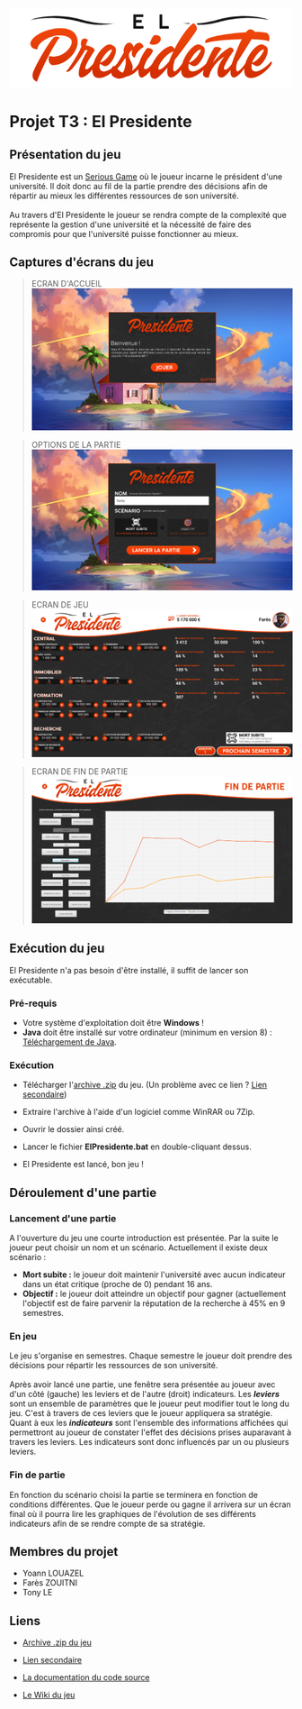 ![Logo](readme_images/logo.png)
# Projet T3 : El Presidente


## Présentation du jeu
El Presidente est un [Serious Game](https://fr.wikipedia.org/wiki/Jeu_s%C3%A9rieux) où le joueur incarne le
président d'une université. Il doit donc au fil de la partie prendre des décisions afin de répartir au mieux les différentes
ressources de son université.<br /><br /> Au travers d'El Presidente le joueur se rendra compte de la complexité que représente la gestion
d'une université et la nécessité de faire des compromis pour que l'université puisse fonctionner au mieux.

## Captures d'écrans du jeu
>ECRAN D'ACCUEIL
![Capture d'écran du jeu](readme_images/capture1.png)

>OPTIONS DE LA PARTIE
![Capture d'écran du jeu](readme_images/capture2.png)

>ECRAN DE JEU
![Capture d'écran du jeu](readme_images/capture3.png)

>ECRAN DE FIN DE PARTIE
![Capture d'écran du jeu](readme_images/capture4.png)


## Exécution du jeu
El Presidente n'a pas besoin d'être installé, il suffit de lancer son exécutable.
### Pré-requis
- Votre système d'exploitation doit être **Windows** !
- **Java** doit être installé sur votre ordinateur (minimum en version 8) : [Téléchargement de Java](https://www.java.com/fr/download/  "Page de téléchargement de Java").

### Exécution
- Télécharger l'[archive .zip](https://mega.nz/#!A4tliY7J!pr7KjSFXlip580p9ClOgKIjvS0sO7zHHS2VCM2jzLdc "Lien vers l'archive du jeu") du jeu. (Un problème avec ce lien ? [Lien secondaire](https://drive.google.com/open?id=1UT3694LgiCn9dvvI-zjPiU8nZbyKMG3l "Lien secondaire"))

- Extraire l'archive à l'aide d'un logiciel comme WinRAR ou 7Zip.

- Ouvrir le dossier ainsi créé.

- Lancer le fichier **ElPresidente.bat** en double-cliquant dessus.

- El Presidente est lancé, bon jeu !


## Déroulement d'une partie
### Lancement d'une partie
A l'ouverture du jeu une courte introduction est présentée. Par la suite le joueur peut choisir un nom et un scénario.
Actuellement il existe deux scénario :
- **Mort subite :** le joueur doit maintenir l'université avec aucun indicateur dans un état critique (proche de 0) pendant 16 ans.
- **Objectif :** le joueur doit atteindre un objectif pour gagner (actuellement l'objectif est de faire parvenir la réputation de la recherche à 45% en 9 semestres.

### En jeu
Le jeu s'organise en semestres. Chaque semestre le joueur doit prendre des décisions pour répartir les ressources de son université.
<br /></br >
Après avoir lancé une partie, une fenêtre sera présentée au joueur avec d'un côté (gauche) les leviers et de l'autre (droit) indicateurs. Les ***leviers*** sont un ensemble de paramètres que le joueur peut modifier tout le long du jeu. C'est à travers de ces leviers que le joueur appliquera sa stratégie. Quant à eux les ***indicateurs*** sont l'ensemble des informations affichées qui permettront au joueur de constater l'effet des décisions prises auparavant à travers les leviers. Les indicateurs sont donc influencés par un ou plusieurs leviers. 

### Fin de partie
En fonction du scénario choisi la partie se terminera en fonction de conditions différentes. Que le joueur perde ou gagne il arrivera
sur un écran final où il pourra lire les graphiques de l'évolution de ses différents indicateurs afin de se rendre compte de sa stratégie.

## Membres du projet
* Yoann LOUAZEL
* Farès ZOUITNI
* Tony LE

## Liens
-  [Archive .zip du jeu](https://mega.nz/#!A4tliY7J!pr7KjSFXlip580p9ClOgKIjvS0sO7zHHS2VCM2jzLdc "Lien vers l'archive du jeu")

-  [Lien secondaire](https://drive.google.com/open?id=1UT3694LgiCn9dvvI-zjPiU8nZbyKMG3l "Lien secondaire vers l'archive du jeu")

-  [La documentation du code source](http://doc-elpresidente.1d-works.fr "Documentation du code El Presidente")  

-  [Le Wiki du jeu](https://git.unistra.fr/t432_haj19_t3_b/elpresidente/wikis/Home  "Page Wiki d'El Presidente")